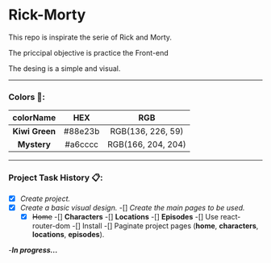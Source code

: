 # Rick-Morty
This repo is inspirate the serie of Rick and Morty.

The priccipal objective is practice the Front-end

The desing is a simple and visual.

---

### Colors 🎨:

| colorName | HEX | RGB |
|     :---:      |     :---:      |     :---:      |
| **Kiwi Green** | #88e23b | RGB(136, 226, 59) |
| **Mystery** | #a6cccc | RGB(166, 204, 204) |

---

### Project Task History 📋:

-[x] _Create project._
-[x] _Create a basic visual design._
-[] _Create the main pages to be used._
    -[x] ~~Home~~
    -[] **Characters**
    -[] **Locations**
    -[] **Episodes**
-[] Use react-router-dom
    -[] Install
    -[] Paginate project pages (**home**, **characters**, **locations**, **episodes**).

-***In progress...***